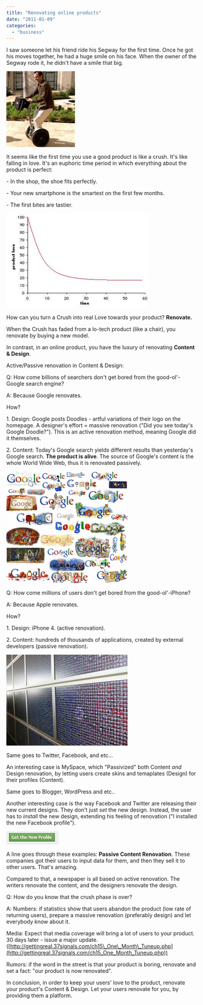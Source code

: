 ```yaml
---
title: "Renovating online products"
date: "2011-01-09"
categories: 
  - "business"
---
```


I saw someone let his friend ride his Segway for the first time. Once he got his moves together, he had a huge smile on his face. When the owner of the Segway rode it, he didn't have a smile that big.

  

![](images/fc58b-segway.jpg)

  

It seems like the first time you use a good product is like a crush. It's like falling in love. It's an euphoric time period in which everything about the product is perfect:

\- In the shop, the shoe fits perfectly.

\- Your new smartphone is the smartest on the first few months.

\- The first bites are tastier.

  

[![](images/fadf8-curve.jpg)](https://nurnachman.files.wordpress.com/2011/01/4f5cc-curve.jpg)

  

How can you turn a Crush into real Love towards your product? **Renovate.**

When the Crush has faded from a lo-tech product (like a chair), you renovate by buying a new model.

In contrast, in an online product, you have the luxury of renovating **Content** **& Design**.

  

Active/Passive renovation in Content & Design:

Q: How come billions of searchers don't get bored from the good-ol'-Google search engine?

A: Because Google renovates.

How?

1\. Design: Google posts Doodles - artful variations of their logo on the homepage. A designer's effort = massive renovation ("Did you see today's Google Doodle?"). This is an active renovation method, meaning Google did it themselves.

2\. Content: Today's Google search yields different results than yesterday's Google search. **The product is alive**. The source of Google's content is the whole World Wide Web, thus it is renovated passively.

  

![](images/ef6ba-google-doodle.gif)

  

Q: How come millions of users don't get bored from the good-ol'-iPhone?

A: Because Apple renovates.

How?

1\. Design: iPhone 4. (active renovation).

2\. Content: hundreds of thousands of applications, created by external developers (passive renovation).

  

[![](images/03e2e-iphone-apps.jpg)](https://nurnachman.files.wordpress.com/2011/01/f3d7e-iphone-apps.jpg)

  

Same goes to Twitter, Facebook, and etc...

  

An interesting case is MySpace, which "Passivized" both Content _and_ Design renovation, by letting users create skins and temaplates (Design) for their profiles (Content).

  

Same goes to Blogger, WordPress and etc..

  

Another interesting case is the way Facebook and Twitter are releasing their new current designs. They don't just _set_ the new design. Instead, the user has to _install_ the new design, extending his feeling of renovation ("I installed the new Facebook profile").

  

![](images/f3bb6-facebooknewprofileinstall.jpg)

  

A line goes through these examples: **Passive Content Renovation**. These companies got their users to input data for them, and then they sell it to other users. That's amazing.

  

Compared to that, a newspaper is all based on active renovation. The writers renovate the content, and the designers renovate the design.

  

Q: How do you know that the crush phase is over?

A: Numbers: if statistics show that users abandon the product (low rate of returning users), prepare a massive renovation (preferably design) and let everybody know about it.

Media: Expect that media coverage will bring a lot of users to your product. 30 days later - issue a major update. ([http://gettingreal.37signals.com/ch15\_One\_Month\_Tuneup.php](http://gettingreal.37signals.com/ch15_One_Month_Tuneup.php))

Rumors: if the word in the street is that your product is boring, renovate and set a fact: "our product is now renovated".

  

In conclusion, in order to keep your users' love to the product, renovate your product's Content & Design. Let your users renovate for you, by providing them a platform.
